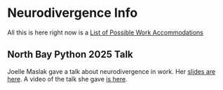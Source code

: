 # Neurodivergence Info

All this is here right now is a [List of Possible Work
Accommodations](work.md)

## North Bay Python 2025 Talk

Joelle Maslak gave a talk about neurodivergence in work.
Her [slides are here](north_bay_python_2025_slides.pdf).
A video of the talk she gave [is
here](https://www.youtube.com/watch?v=5VZTdZhE94o).
